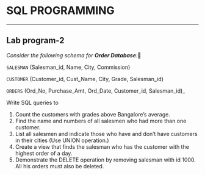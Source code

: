 # SQL PROGRAMMING
___

## Lab program-2

_Consider the following schema for **Order Database**:_📑

`SALESMAN` (Salesman_id, Name, City, Commission) 

`CUSTOMER` (Customer_id, Cust_Name, City, Grade, Salesman_id)

`ORDERS` (Ord_No, Purchase_Amt, Ord_Date, Customer_id, Salesman_id)_

Write SQL queries to
1. Count the customers with grades above Bangalore’s average.
2. Find the name and numbers of all salesmen who had more than one customer.
3. List all salesmen and indicate those who have and don’t have customers in their cities
(Use UNION operation.)
4. Create a view that finds the salesman who has the customer with the highest order of a 
day.
5. Demonstrate the DELETE operation by removing salesman with id 1000. All his orders 
must also be deleted.
